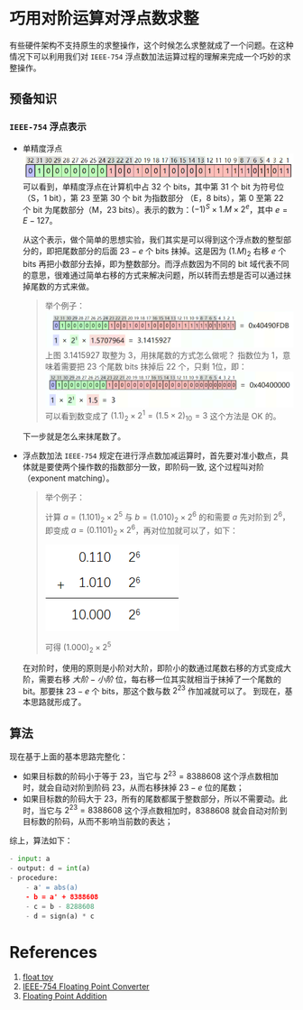 # 巧用对阶运算对浮点数求整

有些硬件架构不支持原生的求整操作，这个时候怎么求整就成了一个问题。在这种情况下可以利用我们对 `IEEE-754` 浮点数加法运算过程的理解来完成一个巧妙的求整操作。

## 预备知识

### `IEEE-754` 浮点表示
- 单精度浮点
	![Alt text](assets/to-int/image-0.png)
  可以看到，单精度浮点在计算机中占 32 个 bits，其中第 31 个 bit 为符号位（S，1 bit），第 23 至第 30 个 bit 为指数部分 （E，8 bits），第 0 至第 22 个 bit 为尾数部分（M，23 bits）。表示的数为：$(-1)^{S} \times 1.M \times 2 ^ e$，其中 $e=E-127$。
  
  从这个表示，做个简单的思想实验，我们其实是可以得到这个浮点数的整型部分的，即把尾数部分的后面 $23 - e$ 个 bits 抹掉。这是因为 $(1.M)_2$ 右移 $e$ 个 bits 再把小数部分去掉，即为整数部分。而浮点数因为不同的 bit 域代表不同的意思，很难通过简单右移的方式来解决问题，所以转而去想是否可以通过抹掉尾数的方式来做。
  > 举个例子：
  > ![Alt text](assets/to-int/image-1.png)
  > 上图 3.1415927 取整为 3，用抹尾数的方式怎么做呢？
  > 指数位为 1，意味着需要把 23 个尾数 bits 抹掉后 22 个，只剩 1位，即：
  > ![Alt text](assets/to-int/image-2.png)
  > 可以看到数变成了 $(1.1)_2 \times 2^1 = (1.5 \times 2)_{10} = 3$
  >  这个方法是 OK 的。
  
  下一步就是怎么来抹尾数了。

- 浮点数加法
  `IEEE-754` 规定在进行浮点数加减运算时，首先要对准小数点，具体就是要使两个操作数的指数部分一致，即阶码一致, 这个过程叫对阶（exponent matching）。

  > 举个例子：
  >
  > 计算 $a = (1.101)_2 \times 2^5$ 与 $b = (1.010)_2 \times 2^6$ 的和需要 $a$ 先对阶到 $2^6$，即变成 $a = (0.1101)_2 \times 2^6$，再对位加就可以了，如下：
  >
  > ![Alt text|150x0](assets/to-int/image-3.png)
  >
  > 可得 $(1.000)_2 \times 2 ^5$
  
  在对阶时，使用的原则是小阶对大阶，即阶小的数通过尾数右移的方式变成大阶，需要右移 $大阶-小阶$ 位，每右移一位其实就相当于抹掉了一个尾数的 bit。那要抹 $23-e$ 个 bits，那这个数与数 $2^{23}$ 作加减就可以了。
  到现在，基本思路就形成了。

## 算法

现在基于上面的基本思路完整化：

- 如果目标数的阶码小于等于 $23$，当它与 $2^{23} = 8388608$ 这个浮点数相加时，就会自动对阶到阶码 $23$，从而右移抹掉 $23-e$ 位的尾数；
- 如果目标数的阶码大于 $23$，所有的尾数都属于整数部分，所以不需要动。此时，当它与 $2^{23} = 8388608$ 这个浮点数相加时，$8388608$ 就会自动对阶到目标数的阶码，从而不影响当前数的表达；

综上，算法如下：

```python
- input: a
- output: d = int(a)
- procedure:
	- a' = abs(a)
	- b = a' + 8388608
	- c = b - 8288608
	- d = sign(a) * c
```

# References
1. [float toy](https://evanw.github.io/float-toy/)
2. [IEEE-754 Floating Point Converter](https://www.h-schmidt.net/FloatConverter/IEEE754.html)
3. [Floating Point Addition](https://cse.hkust.edu.hk/~cktang/cs180/notes/lec21.pdf)
